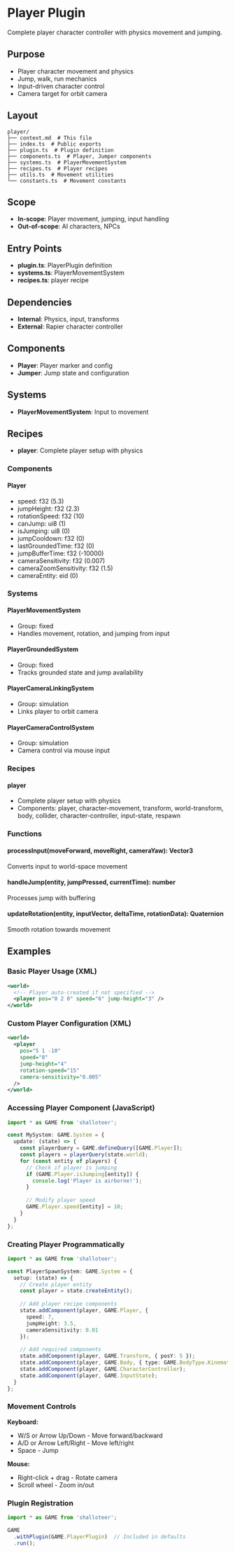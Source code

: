 # Player Plugin

<!-- LLM:OVERVIEW -->
Complete player character controller with physics movement and jumping.
<!-- /LLM:OVERVIEW -->

## Purpose

- Player character movement and physics
- Jump, walk, run mechanics
- Input-driven character control
- Camera target for orbit camera

## Layout

```
player/
├── context.md  # This file
├── index.ts  # Public exports
├── plugin.ts  # Plugin definition
├── components.ts  # Player, Jumper components
├── systems.ts  # PlayerMovementSystem
├── recipes.ts  # Player recipes
├── utils.ts  # Movement utilities
└── constants.ts  # Movement constants
```

## Scope

- **In-scope**: Player movement, jumping, input handling
- **Out-of-scope**: AI characters, NPCs

## Entry Points

- **plugin.ts**: PlayerPlugin definition
- **systems.ts**: PlayerMovementSystem
- **recipes.ts**: player recipe

## Dependencies

- **Internal**: Physics, input, transforms
- **External**: Rapier character controller

## Components

- **Player**: Player marker and config
- **Jumper**: Jump state and configuration

## Systems

- **PlayerMovementSystem**: Input to movement

## Recipes

- **player**: Complete player setup with physics

<!-- LLM:REFERENCE -->
### Components

#### Player
- speed: f32 (5.3)
- jumpHeight: f32 (2.3)
- rotationSpeed: f32 (10)
- canJump: ui8 (1)
- isJumping: ui8 (0)
- jumpCooldown: f32 (0)
- lastGroundedTime: f32 (0)
- jumpBufferTime: f32 (-10000)
- cameraSensitivity: f32 (0.007)
- cameraZoomSensitivity: f32 (1.5)
- cameraEntity: eid (0)

### Systems

#### PlayerMovementSystem
- Group: fixed
- Handles movement, rotation, and jumping from input

#### PlayerGroundedSystem
- Group: fixed
- Tracks grounded state and jump availability

#### PlayerCameraLinkingSystem
- Group: simulation
- Links player to orbit camera

#### PlayerCameraControlSystem
- Group: simulation
- Camera control via mouse input

### Recipes

#### player
- Complete player setup with physics
- Components: player, character-movement, transform, world-transform, body, collider, character-controller, input-state, respawn

### Functions

#### processInput(moveForward, moveRight, cameraYaw): Vector3
Converts input to world-space movement

#### handleJump(entity, jumpPressed, currentTime): number
Processes jump with buffering

#### updateRotation(entity, inputVector, deltaTime, rotationData): Quaternion
Smooth rotation towards movement
<!-- /LLM:REFERENCE -->

<!-- LLM:EXAMPLES -->
## Examples

### Basic Player Usage (XML)

```xml
<world>
  <!-- Player auto-created if not specified -->
  <player pos="0 2 0" speed="6" jump-height="3" />
</world>
```

### Custom Player Configuration (XML)

```xml
<world>
  <player 
    pos="5 1 -10"
    speed="8"
    jump-height="4"
    rotation-speed="15"
    camera-sensitivity="0.005"
  />
</world>
```

### Accessing Player Component (JavaScript)

```typescript
import * as GAME from 'shalloteer';

const MySystem: GAME.System = {
  update: (state) => {
    const playerQuery = GAME.defineQuery([GAME.Player]);
    const players = playerQuery(state.world);
    for (const entity of players) {
      // Check if player is jumping
      if (GAME.Player.isJumping[entity]) {
        console.log('Player is airborne!');
      }
      
      // Modify player speed
      GAME.Player.speed[entity] = 10;
    }
  }
};
```

### Creating Player Programmatically

```typescript
import * as GAME from 'shalloteer';

const PlayerSpawnSystem: GAME.System = {
  setup: (state) => {
    // Create player entity
    const player = state.createEntity();
    
    // Add player recipe components
    state.addComponent(player, GAME.Player, {
      speed: 7,
      jumpHeight: 3.5,
      cameraSensitivity: 0.01
    });
    
    // Add required components
    state.addComponent(player, GAME.Transform, { posY: 5 });
    state.addComponent(player, GAME.Body, { type: GAME.BodyType.KinematicPositionBased });
    state.addComponent(player, GAME.CharacterController);
    state.addComponent(player, GAME.InputState);
  }
};
```

### Movement Controls

**Keyboard:**
- W/S or Arrow Up/Down - Move forward/backward
- A/D or Arrow Left/Right - Move left/right 
- Space - Jump

**Mouse:**
- Right-click + drag - Rotate camera
- Scroll wheel - Zoom in/out

### Plugin Registration

```typescript
import * as GAME from 'shalloteer';

GAME
  .withPlugin(GAME.PlayerPlugin)  // Included in defaults
  .run();
```
<!-- /LLM:EXAMPLES -->
